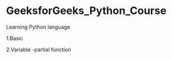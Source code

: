 # GeeksforGeeks_Python_Course
Learning Python language 


1.Basic 

2.Variable
    -partial function
